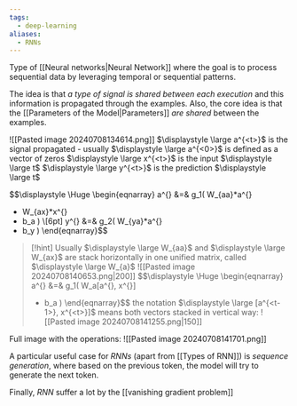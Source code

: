 ```yaml
---
tags:
  - deep-learning
aliases:
  - RNNs
---
```

Type of [[Neural networks|Neural Network]] where the goal is to process sequential data by leveraging temporal or sequential patterns.

The idea is that *a type of signal is shared between each execution* and this information is propagated through the examples. Also, the core idea is that the [[Parameters of the Model|Parameters]] *are shared* between the examples. 

![[Pasted image 20240708134614.png]]
$\displaystyle \large a^{<t>}$ is the signal propagated - usually $\displaystyle \large a^{<0>}$ is defined as a vector of zeros 
$\displaystyle \large x^{<t>}$ is the input $\displaystyle \large t$
$\displaystyle \large y^{<t>}$ is the prediction $\displaystyle \large t$

$$\displaystyle \Huge \begin{eqnarray} 
a^{<t>} &=& g_1(
W_{aa}*a^{<t-1>}
+ W_{ax}*x^{<t>}
+ b_a
) 
\\[6pt]
y^{<t>} &=& g_2(
W_{ya}*a^{<t>}
+ b_y
) 
\end{eqnarray}$$

>[!hint]
>Usually $\displaystyle \large W_{aa}$ and $\displaystyle \large W_{ax}$ are stack horizontally in one unified matrix, called $\displaystyle \large W_{a}$
>![[Pasted image 20240708140653.png|200]]
>$$\displaystyle \Huge \begin{eqnarray} 
>a^{<t>} &=& g_1(
>W_a[a^{<t-1>}, x^{<t>}]
>+ b_a
>) 
>\end{eqnarray}$$
>the notation $\displaystyle \large [a^{<t-1>}, x^{<t>}]$ means both vectors stacked in vertical way:
>![[Pasted image 20240708141255.png|150]]

Full image with the operations:
![[Pasted image 20240708141701.png]]

A particular useful case for *RNNs* (apart from [[Types of RNN]]) is *sequence generation*, where based on the previous token, the model will try to generate the next token.

Finally, *RNN* suffer a lot by the [[vanishing gradient problem]]